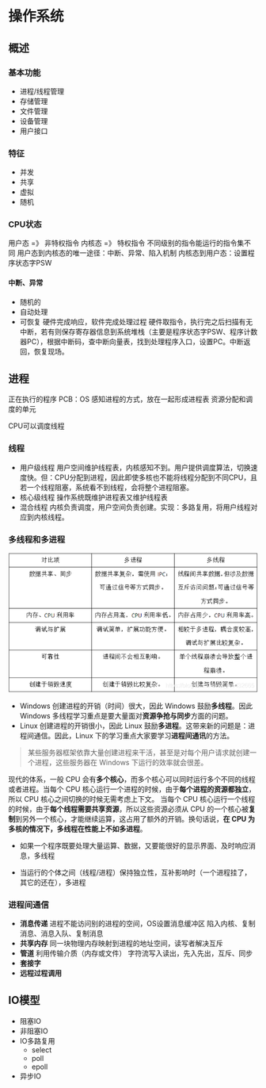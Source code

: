 # 操作系统
## 概述
### 基本功能
- 进程/线程管理
- 存储管理
- 文件管理
- 设备管理
- 用户接口
### 特征
- 并发
- 共享
- 虚拟
- 随机
### CPU状态
用户态 =》 非特权指令
内核态 =》 特权指令
不同级别的指令能运行的指令集不同
用户态到内核态的唯一途径：中断、异常、陷入机制
内核态到用户态：设置程序状态字PSW
#### 中断、异常
- 随机的
- 自动处理
- 可恢复
硬件完成响应，软件完成处理过程
硬件取指令，执行完之后扫描有无中断，若有则保存寄存器信息到系统堆栈（主要是程序状态字PSW、程序计数器PC），根据中断码，查中断向量表，找到处理程序入口，设置PC。中断返回，恢复现场。
## 进程
正在执行的程序
PCB：OS 感知进程的方式，放在一起形成进程表
资源分配和调度的单元

CPU可以调度线程
### 线程
- 用户级线程
用户空间维护线程表，内核感知不到。用户提供调度算法，切换速度快。但：CPU分配到进程，因此即使多核也不能将线程分配到不同CPU，且若一个线程阻塞，系统看不到线程，会将整个进程阻塞。
- 核心级线程
操作系统既维护进程表又维护线程表
- 混合线程
内核负责调度，用户空间负责创建。实现：多路复用，将用户线程对应到内核线程。

### 多线程和多进程
![](.img/multiT.png)
-  Windows 
创建进程的开销（时间）很大，因此 Windows 鼓励**多线程**。因此 Windows 多线程学习重点是要大量面对**资源争抢与同步**方面的问题。
-  Linux
创建进程的开销很小，因此 Linux 鼓励**多进程**。这带来新的问题是：进程间通信。因此，Linux 下的学习重点大家要学习**进程间通讯**的方法。
> 某些服务器框架依靠大量创建进程来干活，甚至是对每个用户请求就创建一个进程，这些服务器在 Windows 下运行的效率就会很差。

现代的体系，一般 CPU 会有**多个核心**，而多个核心可以同时运行多个不同的线程或者进程。当每个 CPU 核心运行一个进程的时候，由于**每个进程的资源都独立**，所以 CPU 核心之间切换的时候无需考虑上下文。 当每个 CPU 核心运行一个线程的时候，由于**每个线程需要共享资源**，所以这些资源必须从 CPU 的一个核心被**复制**到另外一个核心，才能继续运算，这占用了额外的开销。换句话说，**在 CPU 为多核的情况下，多线程在性能上不如多进程**。

- 如果一个程序既要处理大量运算、数据，又要能很好的显示界面、及时响应消息，多线程

- 当运行的个体之间（线程/进程）保持独立性，互补影响时（一个进程挂了，其它的还在），多进程

### 进程间通信
- **消息传递**
进程不能访问别的进程的空间，OS设置消息缓冲区
陷入内核、复制消息、消息入队、复制消息
- **共享内存**
同一块物理内存映射到进程的地址空间，读写者解决互斥
- **管道**
利用传输介质（内存或文件）
字符流写入读出，先入先出，互斥、同步
- **套接字**
- **远程过程调用**

## IO模型
- 阻塞IO
- 非阻塞IO
- IO多路复用
  - select
  - poll
  - epoll
- 异步IO